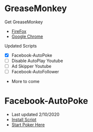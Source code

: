 # GreaseMonkey
Get GreaseMonkey
- [FireFox](https://addons.mozilla.org/en-US/firefox/addon/greasemonkey/)
- [Google Chrome](https://chrome.google.com/webstore/detail/tampermonkey/dhdgffkkebhmkfjojejmpbldmpobfkfo?hl=en)

Updated Scripts
- [x] Facebook-AutoPoke
- [ ] Disable AutoPlay Youtube
- [ ] Ad Skipper Youtube
- [ ] Facebook-AutoFollower 
- More to come

# Facebook-AutoPoke
- Last updated 2/10/2020
- [Install Script](https://raw.githubusercontent.com/augesrob/GreaseMonkey/master/Facebook-Autopoke.js)
- [Start Poker Here](https://www.facebook.com/pokes/?notif_t=poke)
